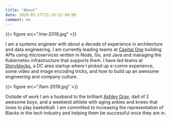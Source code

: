 ```yaml
---
title: "About"
date: 2020-05-17T15:19:12-04:00
comment: no
---
```


{{< figure src="/me-2019.jpg" >}}

I am a systems engineer with about a decade of experience in architecture and data engineering. I am currently leading
teams at [Capital One](https://www.capitalone.com/) building APIs using microservices written in Node, Go, and Java and
managing the Kubernetes infrastructure that supports them. I have led teams at [Storyblocks](https://www.storyblocks.com/),
a DC area startup where I picked up e-comm experience, some video and image encoding tricks, and how to build up an
awesome engineering and company culture.

{{< figure src="/fam-2019.jpg" >}}

Outside of work I am a husband to the brilliant [Ashley Gray](https://www.linkedin.com/in/ashley-a-gray-4b055356/), dad
of 2 awesome boys, and a weekend athlete with aging ankles and knees that loves to play basketball. I am committed to
increasing the representation of Blacks in the tech industry and helping them be successful once they are in.
